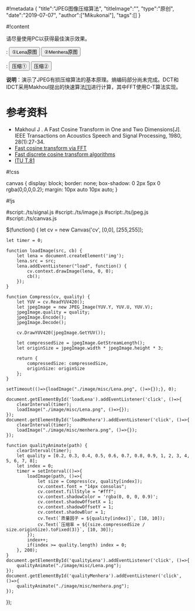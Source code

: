 #!metadata
{
    "title":"JPEG图像压缩算法",
    "titleImage":"",
    "type":"原创",
    "date":"2019-07-07",
    "author":["Mikukonai"],
    "tags":[]
}

#!content

请尽量使用PC以获得最佳演示效果。

: <button id="loadLena" class="md-button">①Lena原图</button> <button id="loadMenhera" class="md-button">②Menhera原图</button>

: <button id="qualityLena" class="md-button">压缩①</button> <button id="qualityMenhera" class="md-button">压缩②</button>

<canvas id="cv" style="width:256px;height:256px;" width="256" height="256"></canvas>

**说明**：演示了JPEG有损压缩算法的基本原理。熵编码部分尚未完成。DCT和IDCT采用Makhoul提出的快速算法[[1]](#参考资料)进行计算，其中FFT使用C-T算法实现。

# 参考资料

+ Makhoul J . A Fast Cosine Transform in One and Two Dimensions[J]. IEEE Transactions on Acoustics Speech and Signal Processing, 1980, 28(1):27-34.
+ [Fast cosine transform via FFT](https://dsp.stackexchange.com/questions/2807/fast-cosine-transform-via-fft)
+ [Fast discrete cosine transform algorithms](https://www.nayuki.io/page/fast-discrete-cosine-transform-algorithms)
+ [ITU T.81](https://www.w3.org/Graphics/JPEG/itu-t81.pdf)

#!css

canvas {
    display: block;
    border: none;
    box-shadow: 0 2px 5px 0 rgba(0,0,0,0.2);
    margin: 10px auto 10px auto;
}

#!js

#script:./ts/signal.js
#script:./ts/image.js
#script:./ts/jpeg.js
#script:./ts/canvas.js



$(function() {
    let cv = new Canvas('cv', [0,0], [255,255]);

    let timer = 0;

    function loadImage(src, cb) {
        let lena = document.createElement('img');
        lena.src = src;
        lena.addEventListener("load", function() {
            cv.context.drawImage(lena, 0, 0);
            cb();
        });
    }

    function Compress(cv, quality) {
        let YUV = cv.ReadYUV420();
        let jpegImage = new JPEG_Image(YUV.Y, YUV.U, YUV.V);
        jpegImage.quality = quality;
        jpegImage.Encode();
        jpegImage.Decode();

        cv.DrawYUV420(jpegImage.GetYUV());

        let compressedSize = jpegImage.GetStreamLength();
        let originSize = jpegImage.width * jpegImage.height * 3;

        return {
            compressedSize: compressedSize,
            originSize: originSize
        };
    }

    setTimeout(()=>{loadImage("./image/misc/Lena.png", ()=>{});}, 0);

    document.getElementById('loadLena').addEventListener('click', ()=>{
        clearInterval(timer);
        loadImage("./image/misc/Lena.png", ()=>{});
    });
    document.getElementById('loadMenhera').addEventListener('click', ()=>{
        clearInterval(timer);
        loadImage("./image/misc/menhera.png", ()=>{});
    });

    function qualityAnimate(path) {
        clearInterval(timer);
        let quality = [0.2, 0.3, 0.4, 0.5, 0.6, 0.7, 0.8, 0.9, 1, 2, 3, 4, 5, 6, 7, 8];
        let index = 0;
        timer = setInterval(()=>{
            loadImage(path, ()=>{
                let size = Compress(cv, quality[index]);
                cv.context.font = "14px consolas";
                cv.context.fillStyle = "#fff";
                cv.context.shadowColor = 'rgba(0, 0, 0, 0.9)';
                cv.context.shadowOffsetX = 1;
                cv.context.shadowOffsetY = 1;
                cv.context.shadowBlur = 1;
                cv.Text(`质量因子 = ${quality[index]}`, [10, 10]);
                cv.Text(`压缩率 = ${(size.compressedSize / size.originSize).toFixed(3)}`, [10, 30]);
            });
            index++;
            if(index >= quality.length) index = 0;
        }, 200);
    }
    document.getElementById('qualityLena').addEventListener('click', ()=>{
        qualityAnimate("./image/misc/Lena.png");
    });
    document.getElementById('qualityMenhera').addEventListener('click', ()=>{
        qualityAnimate("./image/misc/menhera.png");
    });
});